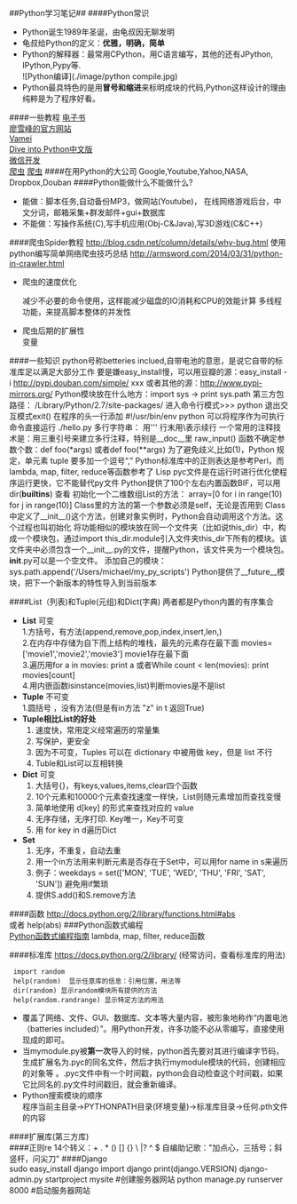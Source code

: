 ##Python学习笔记##
####Python常识
- Python诞生1989年圣诞，由龟叔因无聊发明  
- 龟叔给Python的定义：**优雅，明确，简单**  
- Python的解释器：最常用CPython，用C语言编写，其他的还有JPython, IPython,Pypy等.  
![Python编译](./image/python compile.jpg)
- Python最具特色的是用**冒号和缩进**来标明成块的代码,Python这样设计的理由纯粹是为了程序好看。

####一些教程
[电子书](http://www.iteye.com/topic/1127617)  
[廖雪峰的官方网站](http://www.liaoxuefeng.com/wiki/001374738125095c955c1e6d8bb493182103fac9270762a000)  
[Vamei](http://www.cnblogs.com/vamei/tag/Python/)  
[Dive into Python中文版](http://woodpecker.org.cn/diveintopython/index.html)  
[微信开发](http://www.cnblogs.com/txw1958)  
[爬虫](http://www.hopez.org/blog/9)
[爬虫](http://segmentfault.com/blog/javachen/1190000000583419)
####在用Python的大公司
	Google,Youtube,Yahoo,NASA, Dropbox,Douban
####Python能做什么不能做什么?
- 能做：脚本任务,自动备份MP3，做网站(Youtube)，	在线网络游戏后台，中文分词，邮箱采集+群发邮件+gui+数据库
- 不能做：写操作系统(C),写手机应用(Obj-C&Java),写3D游戏(C&C++)

####爬虫Spider教程
	http://blog.csdn.net/column/details/why-bug.html
	使用python编写简单网络爬虫技巧总结
	http://armsword.com/2014/03/31/python-in-crawler.html
- 爬虫的速度优化	
	
	减少不必要的命令使用，这样能减少磁盘的IO消耗和CPU的效能计算
	多线程功能，来提高脚本整体的并发性
- 爬虫后期的扩展性  
	变量	
		
####一些知识
	python号称betteries inclued,自带电池的意思，是说它自带的标准库足以满足大部分工作
	要是嫌easy_install慢，可以用豆瓣的源：easy_install -i http://pypi.douban.com/simple/ xxx 或者其他的源：http://www.pypi-mirrors.org/
	Python模块放在什么地方：import sys -> print sys.path
	第三方包路径： /Library/Python/2.7/site-packages/
	进入命令行模式>>> python  退出交互模式exit()
	在程序的头一行添加 #!/usr/bin/env python 可以将程序作为可执行命令直接运行 ./hello.py
	多行字符串： 用'''
	行末用\表示续行
	一个常用的注释技术是：用三重引号来建立多行注释，特别是__doc__里
	raw_input()
	函数不确定参数个数：def foo(*args) 或者def foo(**args)
	为了避免歧义,比如(1)，Python 规定，单元素 tuple 要多加一个逗号“,”
	Python标准库中的正则表达是参考Perl，而lambda, map, filter, reduce等函数参考了
	Lisp
	pyc文件是在运行时进行优化使程序运行更快，它不能替代py文件
	Python提供了100个左右内置函数BIF，可以用dir(__builtins__) 查看
	初始化一个二维数组List的方法：
	array=[0 for i in range(10) for j in range(10)]
	Class里的方法的第一个参数必须是self，无论是否用到
	Class中定义了__init__()这个方法，创建对象实例时，Python会自动调用这个方法。这个过程也叫初始化
	将功能相似的模块放在同一个文件夹（比如说this_dir）中，构成一个模块包，通过import this_dir.module引入文件夹this_dir下所有的模块。该文件夹中必须包含一个__init__.py的文件，提醒Python，该文件夹为一个模块包。__init__.py可以是一个空文件。
	添加自己的模块：sys.path.append('/Users/michael/my_py_scripts')
	Python提供了__future__模块，把下一个新版本的特性导入到当前版本
	
####List（列表)和Tuple(元组)和Dict(字典)
两者都是Python内置的有序集合
- **List**  可变  
    1.方括号，有方法(append,remove,pop,index,insert,len,)  
    2.在内存中存储为自下而上结构的堆栈，最先的元素存在最下面
   	   movies=['movie1','movie2','movie3']    movie1存在最下面  
   3.遍历用for a in movies: print a 或者While count < len(movies): print movies[count]  
   4.用内嵌函数isinstance(movies,list)判断movies是不是list
- **Tuple**	 不可变   
    1.圆括号 ，没有方法(但是有in方法 "z" in t 返回True)
- **Tuple相比List的好处**  
   1. 速度快，常用定义经常遍历的常量集
   2. 写保护，更安全
   3. 因为不可变，Tuples 可以在 dictionary 中被用做 key，但是 list 不行  
   4. Tuble和List可以互相转换    
- **Dict** 可变
   1. 大括号{}，有keys,values,items,clear四个函数
   2. 10个元素和10000个元素查找速度一样快，List则随元素增加而查找变慢
   3.  简单地使用 d[key] 的形式来查找对应的 value
   4. 无序存储，无序打印. Key唯一，Key不可变
   5. 用 for key in d遍历Dict
- **Set** 
   1. 无序，不重复，自动去重
   2. 用一个in方法用来判断元素是否存在于Set中，可以用for name in s来遍历
   3. 例子：weekdays = set(['MON', 'TUE', 'WED', 'THU', 'FRI', 'SAT', 'SUN']) 避免用if繁琐
   4. 提供S.add()和S.remove方法

####函数
http://docs.python.org/2/library/functions.html#abs  
或者 help(abs)
###Python函数式编程  
[Python函数式编程指南](https://www.evernote.com/shard/s133/sh/716693f3-e0d8-4aa1-91a0-451cde5bf558/3c4c951c035b1738236be882b527d64c)
lambda, map, filter, reduce函数

####标准库
https://docs.python.org/2/library/  (经常访问，查看标准库的用法)    
  

	 import random
	 help(random)  显示任意库的信息：引用位置，用法等
	 dir(random) 显示random模块所有提供的方法
	 help(random.randrange) 显示特定方法的用法
- 覆盖了网络、文件、GUI、数据库、文本等大量内容，被形象地称作“内置电池（batteries included）”。用Python开发，许多功能不必从零编写，直接使用现成的即可。
- 当mymodule.py被**第一次**导入的时候，python首先要对其进行编译字节码，生成扩展名为.pyc的同名文件，然后才执行mymodule模块的代码，创建相应的对象等 。.pyc文件中有一个时间戳，python会自动检查这个时间戳，如果它比同名的.py文件时间戳旧，就会重新编译。 
- Python搜索模块的顺序  
   程序当前主目录->PYTHONPATH目录(环境变量)->标准库目录->任何.pth文件的内容

####扩展库(第三方库)	
####正则re
14个转义：+ . * () [] {} \ |? ^ $ 自编助记歌："加点心，三括号；斜竖杆，问尖刀"
####Django  
	sudo easy_install django
	import django
	print(django.VERSION)
	django-admin.py startproject mysite #创建服务器网站
	python manage.py runserver 8000 #启动服务器网站